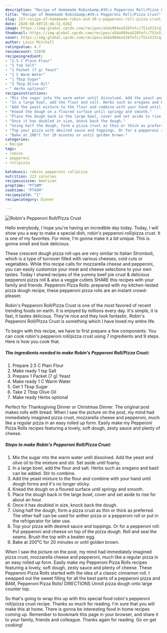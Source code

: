 ```yaml
---
description: "Recipe of Homemade Robin&amp;#39;s Pepperoni Roll/Pizza Crust"
title: "Recipe of Homemade Robin&amp;#39;s Pepperoni Roll/Pizza Crust"
slug: 127-recipe-of-homemade-robin-and-39-s-pepperoni-roll-pizza-crust
date: 2020-08-08T15:46:51.636Z
image: https://img-global.cpcdn.com/recipes/a5da984ea520fefc/751x532cq70/robins-pepperoni-rollpizza-crust-recipe-main-photo.jpg
thumbnail: https://img-global.cpcdn.com/recipes/a5da984ea520fefc/751x532cq70/robins-pepperoni-rollpizza-crust-recipe-main-photo.jpg
cover: https://img-global.cpcdn.com/recipes/a5da984ea520fefc/751x532cq70/robins-pepperoni-rollpizza-crust-recipe-main-photo.jpg
author: Louis Mitchell
ratingvalue: 4.7
reviewcount: 22830
recipeingredient:
- "2.5 C Plain Flour"
- "1 tsp Salt"
- "1 Packet (7 g) Yeast"
- "1 C Warm Water"
- "1 Tbsp Sugar"
- "2 Tbsp Olive Oil"
- " Herbs optional"
recipeinstructions:
- "Mix the sugar into the warm water until dissolved. Add the yeast and olive oil to the mixture and stir. Set aside until foamy."
- "In a large bowl, add the flour and salt. Herbs such as oregano and basil can be added. Stir to combine."
- "Add the yeast mixture to the flour and combine with your hand until dough forms and it&#39;s no longer sticky."
- "Knead the dough on a floured surface until springy and smooth."
- "Place the dough back in the large bowl, cover and set aside to rise for about an hour."
- "Once it has doubled in size, knock back the dough."
- "Using half the dough, form a pizza crust as thin or thick as preferred. The other half can be used for anther pizza or a pepperoni roll or put in the refrigerator for later use."
- "Top your pizza with desired sauce and toppings. Or for a pepperoni roll: Put pepperoni and cheese on top of the pizza dough. Roll and seal the seams. Brush the top with a beaten egg."
- "Bake at 200°C for 20 minutes or until golden brown."
categories:
- Recipe
tags:
- robins
- pepperoni
- rollpizza

katakunci: robins pepperoni rollpizza 
nutrition: 223 calories
recipecuisine: American
preptime: "PT10M"
cooktime: "PT45M"
recipeyield: "1"
recipecategory: Dinner

---
```



![Robin&#39;s Pepperoni Roll/Pizza Crust](https://img-global.cpcdn.com/recipes/a5da984ea520fefc/751x532cq70/robins-pepperoni-rollpizza-crust-recipe-main-photo.jpg)

Hello everybody, I hope you're having an incredible day today. Today, I will show you a way to make a special dish, robin&#39;s pepperoni roll/pizza crust. It is one of my favorites. For mine, I'm gonna make it a bit unique. This is gonna smell and look delicious.

These crescent dough pizza roll-ups are very similar to Italian Stromboli, which is a type of turnover filled with various cheeses, cold cuts or vegetables. While this recipe calls for mozzarella cheese and pepperoni, you can easily customize your meat and cheese selections to your own tastes. Today I shared recipes of the yummy beef pie crust &amp; delicious pepperoni pizza roll &amp; also a veggie cutlets SHARE this recipes with your family and friends. Pepperoni Pizza Rolls: prepared with my kitchen-tested pizza dough recipe, these pepperoni pizza rolls are an instant crowd-pleaser.

Robin&#39;s Pepperoni Roll/Pizza Crust is one of the most favored of recent trending foods on earth. It is enjoyed by millions every day. It's simple, it is fast, it tastes delicious. They're nice and they look fantastic. Robin&#39;s Pepperoni Roll/Pizza Crust is something which I have loved my entire life.


To begin with this recipe, we have to first prepare a few components. You can cook robin&#39;s pepperoni roll/pizza crust using 7 ingredients and 9 steps. Here is how you cook that.

<!--inarticleads1-->

##### The ingredients needed to make Robin&#39;s Pepperoni Roll/Pizza Crust:

1. Prepare 2.5 C Plain Flour
1. Make ready 1 tsp Salt
1. Prepare 1 Packet (7 g) Yeast
1. Make ready 1 C Warm Water
1. Get 1 Tbsp Sugar
1. Take 2 Tbsp Olive Oil
1. Make ready  Herbs optional


Perfect for Thanksgiving Dinner or Christmas Dinner. The original post makes rolls with bread. When I saw the picture on the post, my mind had immediately imagined pizza crust, mozzarella cheese and pepperoni, much like a regular pizza in an easy rolled up form. Easily make my Pepperoni Pizza Rolls recipes featuring a lovely, soft dough, zesty sauce and plenty of cheese. 

<!--inarticleads2-->

##### Steps to make Robin&#39;s Pepperoni Roll/Pizza Crust:

1. Mix the sugar into the warm water until dissolved. Add the yeast and olive oil to the mixture and stir. Set aside until foamy.
1. In a large bowl, add the flour and salt. Herbs such as oregano and basil can be added. Stir to combine.
1. Add the yeast mixture to the flour and combine with your hand until dough forms and it&#39;s no longer sticky.
1. Knead the dough on a floured surface until springy and smooth.
1. Place the dough back in the large bowl, cover and set aside to rise for about an hour.
1. Once it has doubled in size, knock back the dough.
1. Using half the dough, form a pizza crust as thin or thick as preferred. The other half can be used for anther pizza or a pepperoni roll or put in the refrigerator for later use.
1. Top your pizza with desired sauce and toppings. Or for a pepperoni roll: Put pepperoni and cheese on top of the pizza dough. Roll and seal the seams. Brush the top with a beaten egg.
1. Bake at 200°C for 20 minutes or until golden brown.


When I saw the picture on the post, my mind had immediately imagined pizza crust, mozzarella cheese and pepperoni, much like a regular pizza in an easy rolled up form. Easily make my Pepperoni Pizza Rolls recipes featuring a lovely, soft dough, zesty sauce and plenty of cheese. These Pepperoni Pizza Rolls started with the idea of a classic cinnamon roll. I swapped out the sweet filling for all the best parts of a pepperoni pizza and BAM, Pepperoni Pizza Rolls! DIRECTIONS Unroll pizza dough onto large counter top. 

So that's going to wrap this up with this special food robin&#39;s pepperoni roll/pizza crust recipe. Thanks so much for reading. I'm sure that you will make this at home. There is gonna be interesting food in home recipes coming up. Remember to bookmark this page in your browser, and share it to your family, friends and colleague. Thanks again for reading. Go on get cooking!
